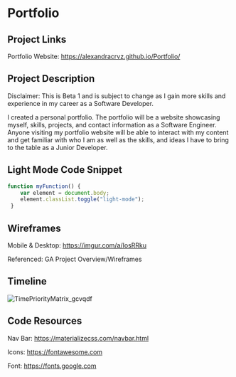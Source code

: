 # Portfolio

## Project Links

Portfolio Website: https://alexandracrvz.github.io/Portfolio/

## Project Description

Disclaimer: This is Beta 1 and is subject to change as I gain more skills and experience in my career as a Software Developer. 

I created a personal portfolio. The portfolio will be a website showcasing myself, skills, projects, and contact information as a Software Engineer. Anyone visiting my portfolio website will be able to interact with my content and get familiar with who I am as well as the skills, and ideas I have to bring to the table as a Junior Developer.  

## Light Mode Code Snippet

```js
function myFunction() {
    var element = document.body;
    element.classList.toggle("light-mode");
 }
```

## Wireframes

Mobile & Desktop: https://imgur.com/a/IosRRku

Referenced: GA Project Overview/Wireframes

## Timeline

![TimePriorityMatrix_gcvqdf](https://user-images.githubusercontent.com/103453632/165355256-a8efb06a-4867-4c8c-82f4-e65ec71b6a63.jpeg)

## Code Resources
Nav Bar: https://materializecss.com/navbar.html

Icons: https://fontawesome.com

Font: https://fonts.google.com



